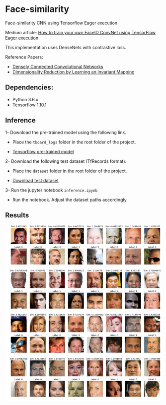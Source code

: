 # Face-similarity
Face-similarity CNN using Tensorflow Eager execution.

Medium article: [How to train your own FaceID ConvNet using TensorFlow Eager execution](https://medium.freecodecamp.org/how-to-train-your-own-faceid-cnn-using-tensorflow-eager-execution-6905afe4fd5a)

This implementation uses DenseNets with contrastive loss.

Reference Papers: 
- [Densely Connected Convolutional Networks](https://arxiv.org/abs/1608.06993)
- [Dimensionality Reduction by Learning an Invariant Mapping](https://ieeexplore.ieee.org/document/1640964)

## Dependencies:
- Python 3.6.x
- Tensorflow 1.10.1

## Inference

1- Download the pre-trained model using the following link.
  * Place the `tboard_logs` folder in the root folder of the project.
  
- [Tensorflow pre-trained model](https://www.dropbox.com/sh/qgz0gw6pqkn64gq/AAAi4eQ97f2yNo8wRQ4FEx-3a?dl=0)

2- Download the following test dataset (TfRecords format).
  * Place the `dataset` folder in the root folder of the project.

- [Download test dataset](https://www.dropbox.com/sh/qgz0gw6pqkn64gq/AAAi4eQ97f2yNo8wRQ4FEx-3a?dl=0)

3- Run the jupyter notebook `inference.ipynb`
  * Run the notebook. Adjust the dataset paths accordingly. 
  
  
## Results

![Results](./images/demo.png)
